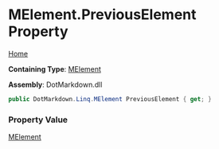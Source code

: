 # MElement\.PreviousElement Property

[Home](../../../../README.md)

**Containing Type**: [MElement](../README.md)

**Assembly**: DotMarkdown\.dll

```csharp
public DotMarkdown.Linq.MElement PreviousElement { get; }
```

### Property Value

[MElement](../README.md)

